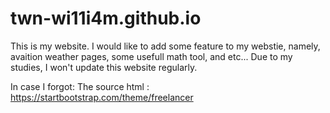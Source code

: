 # twn-wi11i4m.github.io
This is my website.
I would like to add some feature to my webstie, namely, avaition weather pages, some usefull math tool, and etc...
Due to my studies, I won't update this website regularly.

In case I forgot:
    The source html : https://startbootstrap.com/theme/freelancer
